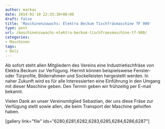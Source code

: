 ```yaml
---
author: markus
date: 2014-01-10 22:33:30+00:00
draft: false
title: 'Maschinenzuwachs: Elektra Beckum Tischfräsmaschine TF 900'
type: post
url: /maschinenzuwachs-elektra-beckum-tischfraesmaschine-tf-900/
categories:
- Maschinen
tags:
- Holz
---
```


Ab sofort steht allen Mitgliedern des Vereins eine Industrietischfräse von Elektra Beckum zur Verfügung. Hiermit können beispielsweise Fenster- oder Türprofile, Bilderrahmen und Sockelleisten hergestellt werden. <!-- more -->In naher Zukunft wird es für alle Interessierten eine Einführung in den Umgang mit dieser Maschine geben. Den Termin geben wir frühzeitig per E-mail bekannt.

Vielen Dank an unser Vereinsmitglied Sebastian, der uns diese Fräse zur Verfügung stellt sowie allen, die beim Transport der Maschine geholfen haben.

[gallery link="file" ids="6280,6281,6282,6283,6285,6284,6286,6287"]
